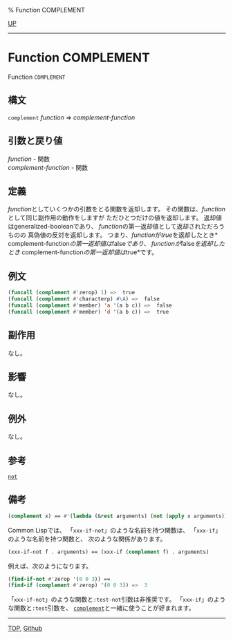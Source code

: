 % Function COMPLEMENT

[UP](5.3.html)  

---

# Function COMPLEMENT


Function `COMPLEMENT`


## 構文

`complement` *function* => *complement-function*


## 引数と戻り値

*function* - 関数  
*complement-function* - 関数


## 定義

*function*としていくつかの引数をとる関数を返却します。
その関数は、*function*として同じ副作用の動作をしますが
ただひとつだけの値を返却します。
返却値はgeneralized-booleanであり、
*function*の第一返却値として返却されただろうものの
真偽値の反対を返却します。
つまり、*function*が*true*を返却したとき*
complement-function*の第一返却値は*false*であり、
*function*が*false*を返却したとき*
complement-function*の第一返却値は*true*です。


## 例文

```lisp
(funcall (complement #'zerop) 1) =>  true
(funcall (complement #'characterp) #\A) =>  false
(funcall (complement #'member) 'a '(a b c)) =>  false
(funcall (complement #'member) 'd '(a b c)) =>  true
```


## 副作用

なし。


## 影響

なし。


## 例外

なし。


## 参考

[`not`](5.3.not-function.html)


## 備考

```lisp
(complement x) == #'(lambda (&rest arguments) (not (apply x arguments)))
```

Common Lispでは、
「`xxx-if-not`」のような名前を持つ関数は、
「`xxx-if`」のような名前を持つ関数と、
次のような関係があります。

```lisp
(xxx-if-not f . arguments) == (xxx-if (complement f) . arguments)
```

例えば、次のようになります。

```lisp
(find-if-not #'zerop '(0 0 3)) == 
(find-if (complement #'zerop) '(0 0 3)) =>  3
```

「`xxx-if-not`」のような関数と`:test-not`引数は非推奨です。
「`xxx-if`」のような関数と`:test`引数を、
[`complement`](5.3.complement.html)と一緒に使うことが好まれます。


---
[TOP](index.html),  [Github](https://github.com/nptcl/npt-japanese)

